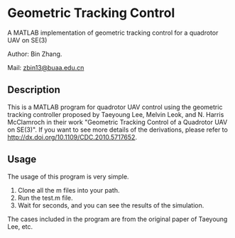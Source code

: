 # Geometric Tracking Control
A MATLAB implementation of geometric tracking control for a quadrotor UAV on SE(3)

Author: Bin Zhang.

Mail: zbin13@buaa.edu.cn

## Description
This is a MATLAB program for quadrotor UAV control using the geometric tracking controller proposed by Taeyoung Lee, Melvin Leok, and N. Harris McClamroch in their work  "Geometric Tracking Control of a Quadrotor UAV on SE(3)". If you want to see more details of the derivations, please refer to http://dx.doi.org/10.1109/CDC.2010.5717652.

## Usage
The usage of this program is very simple. 
1. Clone all the m files into your path.
2. Run the test.m file.
3. Wait for seconds, and you can see the results of the simulation.

The cases included in the program are from the original paper of Taeyoung Lee, etc.
